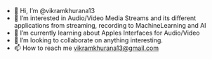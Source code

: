 - 👋 Hi, I’m @vikramkhurana13
- 👀 I’m interested in Audio/Video Media Streams and its different applications from streaming, recording to MachineLearning and AI
- 🌱 I’m currently learning about Apples Interfaces for Audio/Video
- 💞️ I’m looking to collaborate on anything interesting.
- 📫 How to reach me vikramkhurana13@gmail.com

<!---
vikramkhurana13/vikramkhurana13 is a ✨ special ✨ repository because its `README.md` (this file) appears on your GitHub profile.
You can click the Preview link to take a look at your changes.
--->
